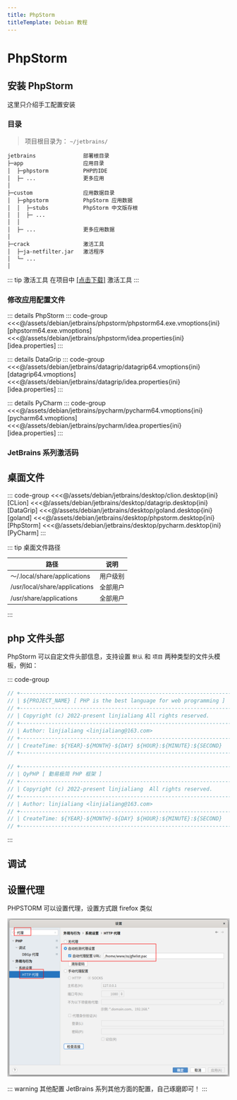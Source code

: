 ```yaml
---
title: PhpStorm
titleTemplate: Debian 教程
---
```


# PhpStorm

## 安装 PhpStorm

这里只介绍手工配置安装

### 目录

> 项目根目录为： `~/jetbrains/`

```
jetbrains               部署根目录
├─app                   应用目录
│  ├─phpstorm           PHP的IDE
│  ├─ ...               更多应用
│
├─custom                应用数据目录
│  ├─phpstorm           PhpStorm 应用数据
│  │  ├─stubs           PhpStorm 中文版存根
│  │  ├─ ...
│  │
│  ├─ ...               更多应用数据
│
├─crack                 激活工具
│  ├─ja-netfilter.jar   激活程序
│  └─ ...
│
```

::: tip 激活工具
在项目中 [[点击下载]](/assets/debian/jetbrains/tools.tar.xz) 激活工具
:::

### 修改应用配置文件

::: details PhpStorm
::: code-group
<<<@/assets/debian/jetbrains/phpstorm/phpstorm64.exe.vmoptions{ini} [phpstorm64.exe.vmoptions]
<<<@/assets/debian/jetbrains/phpstorm/idea.properties{ini} [idea.properties]
:::

::: details DataGrip
::: code-group
<<<@/assets/debian/jetbrains/datagrip/datagrip64.vmoptions{ini} [datagrip64.vmoptions]
<<<@/assets/debian/jetbrains/datagrip/idea.properties{ini} [idea.properties]
:::

::: details PyCharm
::: code-group
<<<@/assets/debian/jetbrains/pycharm/pycharm64.vmoptions{ini} [pycharm64.vmoptions]
<<<@/assets/debian/jetbrains/pycharm/idea.properties{ini} [idea.properties]
:::

### JetBrains 系列激活码

<!--@include: @/assets/debian/jetbrains/code.md-->

## 桌面文件

::: code-group
<<<@/assets/debian/jetbrains/desktop/clion.desktop{ini} [CLion]
<<<@/assets/debian/jetbrains/desktop/datagrip.desktop{ini} [DataGrip]
<<<@/assets/debian/jetbrains/desktop/goland.desktop{ini} [goland]
<<<@/assets/debian/jetbrains/desktop/phpstorm.desktop{ini} [PhpStorm]
<<<@/assets/debian/jetbrains/desktop/pycharm.desktop{ini} [PyCharm]
:::

::: tip 桌面文件路径

| 路径                          | 说明     |
| ----------------------------- | -------- |
| ～/.local/share/applications  | 用户级别 |
| /usr/local/share/applications | 全部用户 |
| /usr/share/applications       | 全部用户 |

:::

## php 文件头部

PhpStorm 可以自定文件头部信息，支持设置 `默认` 和 `项目` 两种类型的文件头模板，例如：

::: code-group

```php [默认头模板]
// +----------------------------------------------------------------------
// | ${PROJECT_NAME} [ PHP is the best language for web programming ]
// +----------------------------------------------------------------------
// | Copyright (c) 2022-present linjialiang All rights reserved.
// +----------------------------------------------------------------------
// | Author: linjialiang <linjialiang@163.com>
// +----------------------------------------------------------------------
// | CreateTime: ${YEAR}-${MONTH}-${DAY} ${HOUR}:${MINUTE}:${SECOND}
// +----------------------------------------------------------------------
```

```php [项目头模板]
// +----------------------------------------------------------------------
// | QyPHP [ 勤易极简 PHP 框架 ]
// +----------------------------------------------------------------------
// | Copyright (c) 2022-present linjialiang  All rights reserved.
// +----------------------------------------------------------------------
// | Author: linjialiang <linjialiang@163.com>
// +----------------------------------------------------------------------
// | CreateTime: ${YEAR}-${MONTH}-${DAY} ${HOUR}:${MINUTE}:${SECOND}
// +----------------------------------------------------------------------
```

:::

## 调试

<!--@include: @/assets/debian/jetbrains/phpstorm/debug.md-->

## 设置代理

PHPSTORM 可以设置代理，设置方式跟 firefox 类似

![设置行断点](/assets/debian/jetbrains/img/05.png)

::: warning 其他配置
JetBrains 系列其他方面的配置，自己琢磨即可！
:::
